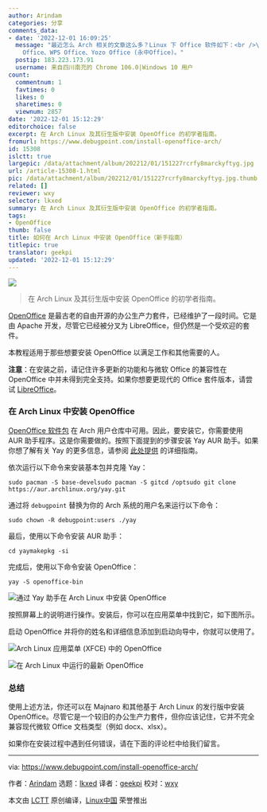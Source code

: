 ```yaml
---
author: Arindam
categories: 分享
comments_data:
- date: '2022-12-01 16:09:25'
  message: "最近怎么 Arch 相关的文章这么多？Linux 下 Office 软件如下：<br />\r\nCalligra、LibreOffice、OnlyOffice、OpenOffice、SoftMaker
    Office、WPS Office、Yozo Office (永中Office)。"
  postip: 183.223.173.91
  username: 来自四川南充的 Chrome 106.0|Windows 10 用户
count:
  commentnum: 1
  favtimes: 0
  likes: 0
  sharetimes: 0
  viewnum: 2857
date: '2022-12-01 15:12:29'
editorchoice: false
excerpt: 在 Arch Linux 及其衍生版中安装 OpenOffice 的初学者指南。
fromurl: https://www.debugpoint.com/install-openoffice-arch/
id: 15308
islctt: true
largepic: /data/attachment/album/202212/01/151227rcrfy8marckyftyg.jpg
url: /article-15308-1.html
pic: /data/attachment/album/202212/01/151227rcrfy8marckyftyg.jpg.thumb.jpg
related: []
reviewer: wxy
selector: lkxed
summary: 在 Arch Linux 及其衍生版中安装 OpenOffice 的初学者指南。
tags:
- OpenOffice
thumb: false
title: 如何在 Arch Linux 中安装 OpenOffice（新手指南）
titlepic: true
translator: geekpi
updated: '2022-12-01 15:12:29'
---
```


![](/data/attachment/album/202212/01/151227rcrfy8marckyftyg.jpg)



> 
> 在 Arch Linux 及其衍生版中安装 OpenOffice 的初学者指南。
> 
> 
> 


[OpenOffice](https://www.openoffice.org/) 是最古老的自由开源的办公生产力套件，已经维护了一段时间。它是由 Apache 开发，尽管它已经被分叉为 LibreOffice，但仍然是一个受欢迎的套件。


本教程适用于那些想要安装 OpenOffice 以满足工作和其他需要的人。


**注意**：在安装之前，请记住许多更新的功能和与微软 Office 的兼容性在 OpenOffice 中并未得到完全支持。如果你想要更现代的 Office 套件版本，请尝试 [LibreOffice](https://www.debugpoint.com/install-latest-libreoffice-ubuntu-linux/)。


### 在 Arch Linux 中安装 OpenOffice


[OpenOffice 软件包](https://aur.archlinux.org/packages/openoffice-bin) 在 Arch 用户仓库中可用。因此，要安装它，你需要使用 AUR 助手程序。这是你需要做的。按照下面提到的步骤安装 Yay AUR 助手。如果你想了解有关 Yay 的更多信息，请参阅 [此处提供](https://www.debugpoint.com/install-yay-arch/) 的详细指南。


依次运行以下命令来安装基本包并克隆 Yay：



```
sudo pacman -S base-develsudo pacman -S gitcd /optsudo git clone https://aur.archlinux.org/yay.git

```

通过将 `debugpoint` 替换为你的 Arch 系统的用户名来运行以下命令：



```
sudo chown -R debugpoint:users ./yay

```

最后，使用以下命令安装 AUR 助手：



```
cd yaymakepkg -si

```

完成后，使用以下命令安装 OpenOffice：



```
yay -S openoffice-bin

```

![通过 Yay 助手在 Arch Linux 中安装 OpenOffice](/data/attachment/album/202212/01/151229lmpp2xp5cx4684r4.jpg)


按照屏幕上的说明进行操作。安装后，你可以在应用菜单中找到它，如下图所示。


启动 OpenOffice 并将你的姓名和详细信息添加到启动向导中，你就可以使用了。


![Arch Linux 应用菜单 (XFCE) 中的 OpenOffice](/data/attachment/album/202212/01/151229ewhsrq266v2vvh6u.jpg)


![在 Arch Linux 中运行的最新 OpenOffice](/data/attachment/album/202212/01/151229y7xnah065xx2xd33.jpg)


### 总结


使用上述方法，你还可以在 Majnaro 和其他基于 Arch Linux 的发行版中安装 OpenOffice。尽管它是一个较旧的办公生产力套件，但你应该记住，它并不完全兼容现代微软 Office 文档类型（例如 docx、xlsx）。


如果你在安装过程中遇到任何错误，请在下面的评论栏中给我们留言。




---


via: <https://www.debugpoint.com/install-openoffice-arch/>


作者：[Arindam](https://www.debugpoint.com/author/admin1/) 选题：[lkxed](https://github.com/lkxed) 译者：[geekpi](https://github.com/geekpi) 校对：[wxy](https://github.com/wxy)


本文由 [LCTT](https://github.com/LCTT/TranslateProject) 原创编译，[Linux中国](https://linux.cn/) 荣誉推出